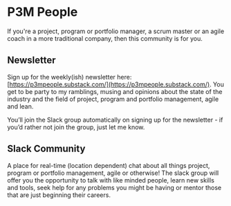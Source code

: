 # P3M People

If you're a project, program or portfolio manager, a scrum master or an agile coach in a more traditional company, then this community is for you.

## Newsletter
Sign up for the weekly(ish) newsletter here: [https://p3mpeople.substack.com/](https://p3mpeople.substack.com/). You get to be party to my ramblings, musing and opinions about the state of the industry and the field of project, program and portfolio management, agile and lean.

You’ll join the Slack group automatically on signing up for the newsletter - if you’d rather not join the group, just let me know. 

## Slack Community
A place for real-time (location dependent) chat about all things project, program or portfolio management, agile or otherwise! The slack group will offer you the opportunity to talk with like minded people, learn new skills and tools, seek help for any problems you might be having or mentor those that are just beginning their careers.
